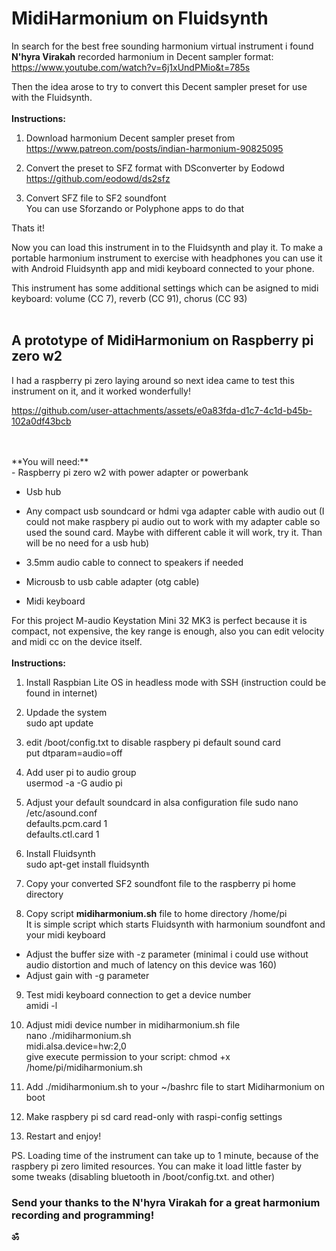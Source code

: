 # MidiHarmonium on Fluidsynth

In search for the best free sounding harmonium virtual instrument i found **N'hyra Virakah** recorded harmonium in Decent sampler format:
https://www.youtube.com/watch?v=6j1xUndPMio&t=785s

Then the idea arose to try to convert this Decent sampler preset for use with the Fluidsynth.
<br>
<br>
**Instructions:**
<br>
1. Download harmonium Decent sampler preset from<br>
https://www.patreon.com/posts/indian-harmonium-90825095

2. Convert the preset to SFZ format with DSconverter by Eodowd<br>
https://github.com/eodowd/ds2sfz

3. Convert SFZ file to SF2 soundfont<br>
You can use Sforzando or Polyphone apps to do that 

Thats it! 

Now you can load this instrument in to the Fluidsynth and play it. To make a portable harmonium instrument to exercise with headphones you can use it with Android Fluidsynth app and midi keyboard connected to your phone.

This instrument has some additional settings which can be asigned to midi keyboard: volume (CC 7), reverb (CC 91), chorus (CC 93)
<br>
<br>
## A prototype of MidiHarmonium on Raspberry pi zero w2 

I had a raspberry pi zero laying around so next idea came to test this instrument on it, and it worked wonderfully!



https://github.com/user-attachments/assets/e0a83fda-d1c7-4c1d-b45b-102a0df43bcb


<br>
<br>
**You will need:**
<br>
 - Raspberry pi zero w2 with power adapter or powerbank

 - Usb hub

 - Any compact usb soundcard or hdmi vga adapter cable with audio out (I could not make raspbery pi audio out to work with my adapter cable so used the sound card. Maybe with different cable it will work, try it. Than will be no need for a usb hub)
 
 - 3.5mm audio cable to connect to speakers if needed

 - Microusb to usb cable adapter (otg cable)

 - Midi keyboard

For this project M-audio Keystation Mini 32 MK3 is perfect because it is compact, not expensive, the key range is enough, also you can edit velocity and midi cc on the device itself.<br>
<br>
**Instructions:**
<br>
1. Install Raspbian Lite OS in headless mode with SSH (instruction could be found in internet)

2. Updade the system<br>
   sudo apt update 

4. edit /boot/config.txt to disable raspbery pi default sound card<br>
  put dtparam=audio=off<br>

5. Add user pi to audio group<br>
  usermod -a -G audio pi

6. Adjust your default soundcard in alsa configuration file
  sudo nano /etc/asound.conf<br> 
  defaults.pcm.card 1<br> 
  defaults.ctl.card 1<br>

6. Install Fluidsynth<br>
  sudo apt-get install fluidsynth

7. Copy your converted SF2 soundfont file to the raspberry pi home directory

8. Copy script **midiharmonium.sh** file to home directory /home/pi<br>
  It is simple script which starts Fluidsynth with harmonium soundfont and your midi keyboard<br>
  - Adjust the buffer size with -z parameter (minimal i could use without audio distortion and much of latency on this device was 160)<br>
  - Adjust gain with -g parameter<br>

9. Test midi keyboard connection to get a device number<br>
  amidi -l<br>

10. Adjust midi device number in midiharmonium.sh file<br>
  nano ./midiharmonium.sh<br>
  midi.alsa.device=hw:2,0<br>
  give execute permission to your script: chmod +x /home/pi/midiharmonium.sh<br>

11. Add ./midiharmonium.sh to your ~/bashrc file to start Midiharmonium on boot

12. Make raspbery pi sd card read-only with raspi-config settings

13. Restart and enjoy!

PS. Loading time of the instrument can take up to 1 minute, because of the raspbery pi zero limited resources. 
You can make it load little faster by some tweaks (disabling bluetooth in /boot/config.txt. and other)

### Send your thanks to the N'hyra Virakah for a great harmonium recording and programming! 

**ॐ**








